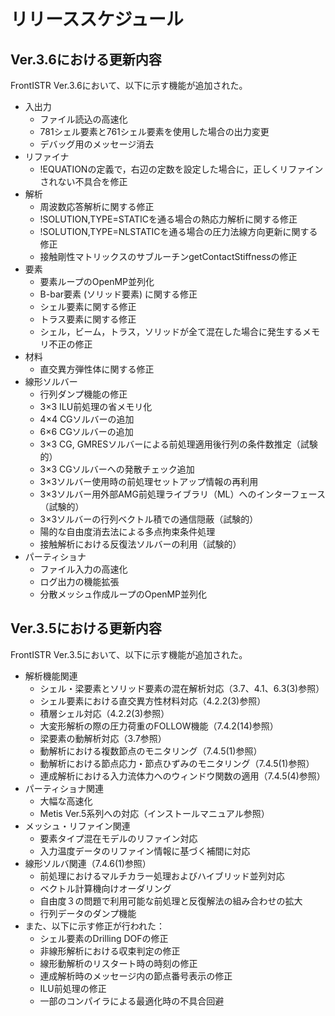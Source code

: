 # リリーススケジュール

## Ver.3.6における更新内容
FrontISTR Ver.3.6において、以下に示す機能が追加された。

* 入出力
    - ファイル読込の高速化
    - 781シェル要素と761シェル要素を使用した場合の出力変更
    - デバッグ用のメッセージ消去
* リファイナ
    - !EQUATIONの定義で，右辺の定数を設定した場合に，正しくリファインされない不具合を修正
* 解析
    - 周波数応答解析に関する修正
    - !SOLUTION,TYPE=STATICを通る場合の熱応力解析に関する修正
    - !SOLUTION,TYPE=NLSTATICを通る場合の圧力法線方向更新に関する修正
    - 接触剛性マトリックスのサブルーチンgetContactStiffnessの修正
* 要素
    - 要素ループのOpenMP並列化
    - B-bar要素 (ソリッド要素) に関する修正
    - シェル要素に関する修正
    - トラス要素に関する修正
    - シェル，ビーム，トラス，ソリッドが全て混在した場合に発生するメモリ不正の修正
* 材料
    - 直交異方弾性体に関する修正
* 線形ソルバー
    - 行列ダンプ機能の修正
    - 3×3 ILU前処理の省メモリ化
    - 4×4 CGソルバーの追加
    - 6×6 CGソルバーの追加
    - 3×3 CG, GMRESソルバーによる前処理適用後行列の条件数推定（試験的）
    - 3×3 CGソルバーへの発散チェック追加
    - 3×3ソルバー使用時の前処理セットアップ情報の再利用
    - 3×3ソルバー用外部AMG前処理ライブラリ（ML）へのインターフェース（試験的）
    - 3×3ソルバーの行列ベクトル積での通信隠蔽（試験的）
    - 陽的な自由度消去法による多点拘束条件処理
    - 接触解析における反復法ソルバーの利用（試験的）
* パーティショナ
    - ファイル入力の高速化
    - ログ出力の機能拡張
    - 分散メッシュ作成ループのOpenMP並列化

## Ver.3.5における更新内容
FrontISTR Ver.3.5において、以下に示す機能が追加された。

* 解析機能関連
    - シェル・梁要素とソリッド要素の混在解析対応（3.7、4.1、6.3(3)参照）
    - シェル要素における直交異方性材料対応（4.2.2(3)参照）
    - 積層シェル対応（4.2.2(3)参照）
    - 大変形解析の際の圧力荷重のFOLLOW機能（7.4.2(14)参照）
    - 梁要素の動解析対応（3.7参照）
    - 動解析における複数節点のモニタリング（7.4.5(1)参照）
    - 動解析における節点応力・節点ひずみのモニタリング（7.4.5(1)参照）
    - 連成解析における入力流体力へのウィンドウ関数の適用（7.4.5(4)参照）
* パーティショナ関連
    - 大幅な高速化
    - Metis Ver.5系列への対応（インストールマニュアル参照）
* メッシュ・リファイン関連
    - 要素タイプ混在モデルのリファイン対応
    - 入力温度データのリファイン情報に基づく補間に対応
* 線形ソルバ関連（7.4.6(1)参照）
    - 前処理におけるマルチカラー処理およびハイブリッド並列対応
    - ベクトル計算機向けオーダリング
    - 自由度３の問題で利用可能な前処理と反復解法の組み合わせの拡大
    - 行列データのダンプ機能
* また、以下に示す修正が行われた：
    - シェル要素のDrilling DOFの修正
    - 非線形解析における収束判定の修正
    - 線形動解析のリスタート時の時刻の修正
    - 連成解析時のメッセージ内の節点番号表示の修正
    - ILU前処理の修正
    - 一部のコンパイラによる最適化時の不具合回避



